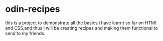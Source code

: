# odin-recipes
this is a project to demonstrate all the basics i have learnt so far on HTMl and CSS,and thus i will be creating recipes and making them functional to send to my friends.
